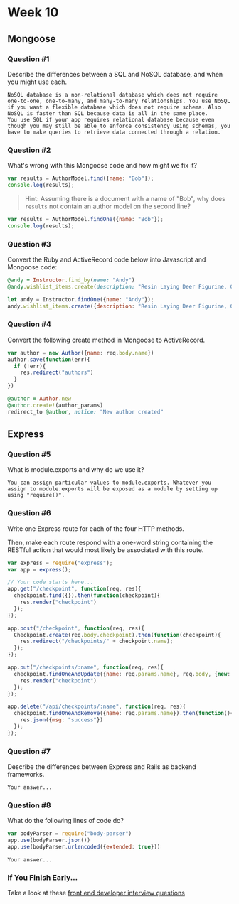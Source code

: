# Week 10

## Mongoose

### Question #1

Describe the differences between a SQL and NoSQL database, and when you might use each.

```text
NoSQL database is a non-relational database which does not require one-to-one, one-to-many, and many-to-many relationships. You use NoSQL if you want a flexible database which does not require schema. Also NoSQL is faster than SQL because data is all in the same place.
You use SQL if your app requires relational database because even though you may still be able to enforce consistency using schemas, you have to make queries to retrieve data connected through a relation.
```

### Question #2

What's wrong with this Mongoose code and how might we fix it?

```js
var results = AuthorModel.find({name: "Bob"});
console.log(results);
```

> Hint: Assuming there is a document with a name of "Bob", why does `results` not contain an author model on the second line?

```js
var results = AuthorModel.findOne({name: "Bob"});
console.log(results);
```

### Question #3

Convert the Ruby and ActiveRecord code below into Javascript and Mongoose code:

```rb
@andy = Instructor.find_by(name: "Andy")
@andy.wishlist_items.create(description: "Resin Laying Deer Figurine, Gold")
```

```js
let andy = Instructor.findOne({name: "Andy"});
andy.wishlist_items.create({description: "Resin Laying Deer Figurine, Gold"});
```

### Question #4

Convert the following create method in Mongoose to ActiveRecord.

```js
var author = new Author({name: req.body.name})
author.save(function(err){
  if (!err){
    res.redirect("authors")
  }
})
```

```rb
@author = Author.new
@author.create!(author_params)
redirect_to @author, notice: "New author created"
```

## Express

### Question #5

What is module.exports and why do we use it?

```text
You can assign particular values to module.exports. Whatever you assign to module.exports will be exposed as a module by setting up using "require()".
```

### Question #6

Write one Express route for each of the four HTTP methods.

Then, make each route respond with a one-word string containing the RESTful action that would most likely be associated with this route.

```js
var express = require("express");
var app = express();

// Your code starts here...
app.get("/checkpoint", function(req, res){
  checkpoint.find({}).then(function(checkpoint){
    res.render("checkpoint")
  });
});

app.post("/checkpoint", function(req, res){
  Checkpoint.create(req.body.checkpoint).then(function(checkpoint){
    res.redirect("/checkpoints/" + checkpoint.name);
  });
});

app.put("/checkpoints/:name", function(req, res){
  checkpoint.findOneAndUpdate({name: req.params.name}, req.body, {new: true}).then(function(checkpoint){
    res.render("checkpoint")
  });
});

app.delete("/api/checkpoints/:name", function(req, res){
  checkpoint.findOneAndRemove({name: req.params.name}).then(function(){
    res.json({msg: "success"})
  });
});

```

### Question #7

Describe the differences between Express and Rails as backend frameworks.

```text
Your answer...
```

### Question #8

What do the following lines of code do?

```js
var bodyParser = require("body-parser")
app.use(bodyParser.json())
app.use(bodyParser.urlencoded({extended: true}))
```

```text
Your answer...
```

### If You Finish Early...

Take a look at these [front end developer interview questions](https://github.com/h5bp/Front-end-Developer-Interview-Questions/blob/master/README.md)
